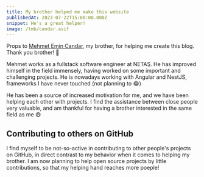 ```yaml
---
title: My brother helped me make this website
publishedAt: 2023-07-22T15:00:00.000Z
snippet: He's a great helper!
image: /tmb/candar.avif
---
```


Props to [Mehmet Emin Candar](https://www.linkedin.com/in/mehmet-emin-candar-834678232?originalSubdomain=tr),
my brother, for helping me create this blog. Thank you brother! 🙏

Mehmet works as a fullstack software engineer at NETAŞ. He has improved himself in the field
immensely, having worked on some important and challenging projects. He is nowadays working
with Angular and NestJS, frameworks I have never touched (not planning to 😂)

He has been a source of increased motivation for me, and we have been helping each
other with projects. I find the assistance between close people very valuable, and
am thankful for having a brother interested in the same field as me 😄 

## Contributing to others on GitHub
I find myself to be not-so-active in contributing to other people's projects on GitHub, in
direct contrast to my behavior when it comes to helping my brother. I am now planning
to help open source projects by little contributions, so that my helping hand reaches more poeple!

